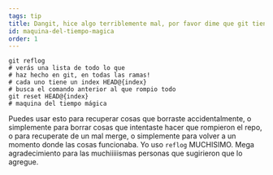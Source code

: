 ```yaml
---
tags: tip
title: Dangit, hice algo terriblemente mal, por favor dime que git tiene una maquina del tiempo mágica‽
id: maquina-del-tiempo-magica
order: 1
---
```


```git
git reflog
# verás una lista de todo lo que
# haz hecho en git, en todas las ramas!
# cada uno tiene un index HEAD@{index}
# busca el comando anterior al que rompio todo
git reset HEAD@{index}
# maquina del tiempo mágica
```

Puedes usar esto para recuperar cosas que borraste accidentalmente, o simplemente para borrar cosas que intentaste hacer que rompieron el repo, o para recuperate de un mal merge, o simplemente para volver a un momento donde las cosas funcionaba. Yo uso `reflog` MUCHISIMO. Mega agradecimiento para las muchiiiiismas personas que sugirieron que lo agregue.

